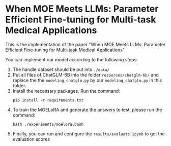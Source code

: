 # When MOE Meets LLMs: Parameter Efficient Fine-tuning for Multi-task Medical Applications

This is the implementation of the paper "When MOE Meets LLMs: Parameter Efficient Fine-tuning for Multi-task Medical Applications".

You can implement our model according to the following steps:

1. The handle dataset should be put into `./data/`
2. Put all files of ChatGLM-6B into the folder `resources/chatglm-6b/` and replace the the `modeling_chatglm.py` by our `modeling_chatglm.py` in this folder.
3. Install the necessary packages. Run the command:
   ```
   pip install -r requirements.txt
   ```
4. To train the MOELoRA and generate the answers to test, please run the command:
   ```
   bash ./experiments/moelora.bash
   ```
5. Finally, you can run and configure the `results/evaluate.ipynb` to get the evaluation scores
